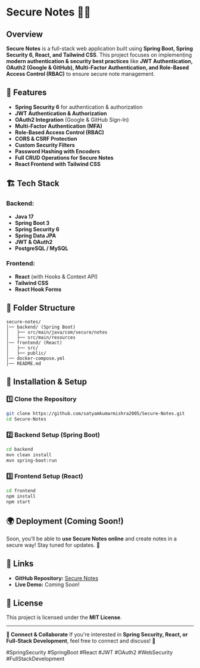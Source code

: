 
# Secure Notes 📝🔐

## Overview
**Secure Notes** is a full-stack web application built using **Spring Boot, Spring Security 6, React, and Tailwind CSS**. This project focuses on implementing **modern authentication & security best practices** like **JWT Authentication, OAuth2 (Google & GitHub), Multi-Factor Authentication, and Role-Based Access Control (RBAC)** to ensure secure note management.

## 🚀 Features
- **Spring Security 6** for authentication & authorization
- **JWT Authentication & Authorization**
- **OAuth2 Integration** (Google & GitHub Sign-In)
- **Multi-Factor Authentication (MFA)**
- **Role-Based Access Control (RBAC)**
- **CORS & CSRF Protection**
- **Custom Security Filters**
- **Password Hashing with Encoders**
- **Full CRUD Operations for Secure Notes**
- **React Frontend with Tailwind CSS**



## 🏗 Tech Stack
### Backend:
- **Java 17**
- **Spring Boot 3**
- **Spring Security 6**
- **Spring Data JPA**
- **JWT & OAuth2**
- **PostgreSQL / MySQL**

### Frontend:
- **React** (with Hooks & Context API)
- **Tailwind CSS**
- **React Hook Forms**



## 📂 Folder Structure
```
secure-notes/
│── backend/ (Spring Boot)
│   ├── src/main/java/com/secure/notes
│   ├── src/main/resources
│── frontend/ (React)
│   ├── src/
│   ├── public/
│── docker-compose.yml
│── README.md
```

## 🔧 Installation & Setup
### 1️⃣ Clone the Repository
```bash
git clone https://github.com/satyamkumarmishra2005/Secure-Notes.git
cd Secure-Notes
```

### 2️⃣ Backend Setup (Spring Boot)
```bash
cd backend
mvn clean install
mvn spring-boot:run
```

### 3️⃣ Frontend Setup (React)
```bash
cd frontend
npm install
npm start
```

## 🌍 Deployment (Coming Soon!)
Soon, you’ll be able to **use Secure Notes online** and create notes in a secure way! Stay tuned for updates. 🚀

## 🔗 Links
- **GitHub Repository:** [Secure Notes](https://github.com/satyamkumarmishra2005/Secure-Notes)
- **Live Demo:** Coming Soon!

## 📜 License
This project is licensed under the **MIT License**.

---
**🙌 Connect & Collaborate**
If you're interested in **Spring Security, React, or Full-Stack Development**, feel free to connect and discuss! 🚀

#SpringSecurity #SpringBoot #React #JWT #OAuth2 #WebSecurity #FullStackDevelopment
